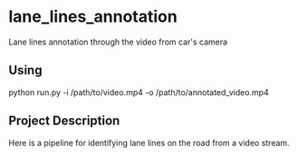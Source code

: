 # lane_lines_annotation
Lane lines annotation through the video from car's camera

## Using
python run.py -i /path/to/video.mp4 -o /path/to/annotated_video.mp4

## Project Description
Here is a pipeline for identifying lane lines on the road from a video stream. 
